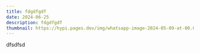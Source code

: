 ```yaml
---
title: fdgdfgdf
date: 2024-06-25
description: fdgdfgdf
thumbnail: https://hypi.pages.dev/img/whatsapp-image-2024-05-09-at-00.01.11_3771b9a3.jpg
---
```

dfsdfsd
